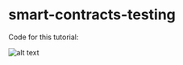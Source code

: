 # smart-contracts-testing

Code for this tutorial:

![alt text](https://github.com/veronicaz41/smart-contracts-testing/blob/master/tutorial-qrcode.png)
